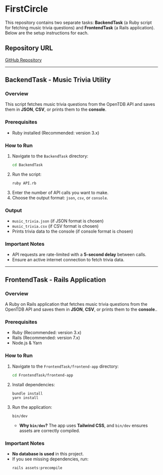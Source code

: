 # FirstCircle

This repository contains two separate tasks: **BackendTask** (a Ruby script for fetching music trivia questions) and **FrontendTask** (a Rails application). Below are the setup instructions for each.

## Repository URL
[GitHub Repository](https://github.com/Erollercoaster/FirstCircle)

---

## BackendTask - Music Trivia Utility
### Overview
This script fetches music trivia questions from the OpenTDB API and saves them in **JSON**, **CSV**, or prints them to the **console**.

### Prerequisites
- Ruby installed (Recommended: version 3.x)

### How to Run
1. Navigate to the `BackendTask` directory:
   ```sh
   cd BackendTask
   ```
2. Run the script:
   ```sh
   ruby API.rb
   ```
3. Enter the number of API calls you want to make.
4. Choose the output format: `json`, `csv`, or `console`.

### Output
- `music_trivia.json` (if JSON format is chosen)
- `music_trivia.csv` (if CSV format is chosen)
- Prints trivia data to the console (if console format is chosen)

### Important Notes
- API requests are rate-limited with a **5-second delay** between calls.
- Ensure an active internet connection to fetch trivia data.

---

## FrontendTask - Rails Application
### Overview
A Ruby on Rails application that fetches music trivia questions from the OpenTDB API and saves them in **JSON**, **CSV**, or prints them to the **console**..

### Prerequisites
- Ruby (Recommended: version 3.x)
- Rails (Recommended: version 7.x)
- Node.js & Yarn

### How to Run
1. Navigate to the `FrontendTask/frontend-app` directory:
   ```sh
   cd FrontendTask/frontend-app
   ```
2. Install dependencies:
   ```sh
   bundle install
   yarn install
   ```
3. Run the application:
   ```sh
   bin/dev
   ```
   - **Why `bin/dev`?** The app uses **Tailwind CSS**, and `bin/dev` ensures assets are correctly compiled.

### Important Notes
- **No database is used** in this project.
- If you see missing dependencies, run:
  ```sh
  rails assets:precompile
  ```

